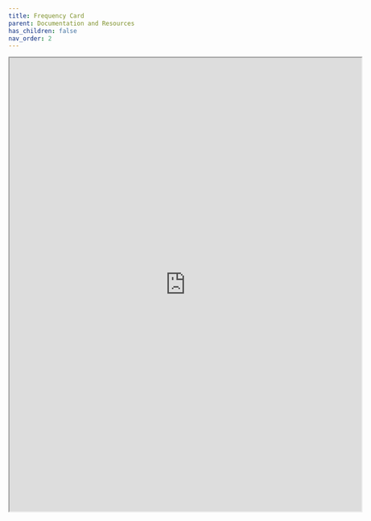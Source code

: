 ```yaml
---
title: Frequency Card
parent: Documentation and Resources
has_children: false
nav_order: 2
---
```


<iframe height="900" width="700" src="https://docs.google.com/spreadsheets/d/e/2PACX-1vT0oBu6oUCSItSeZWcDxZ0G4mk0K6qKVEdmJpb0ZwLX4pq8D2ohoVQq7P_sbT1CS1rIClYOjkyqblhT/pubhtml?widget=true&amp;headers=false"></iframe>